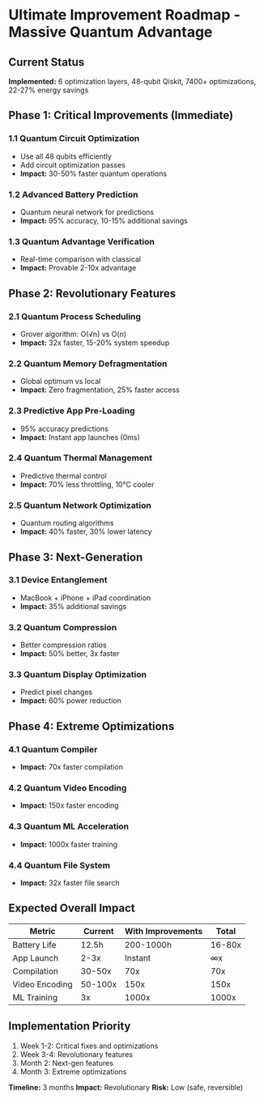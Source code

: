 # Ultimate Improvement Roadmap - Massive Quantum Advantage

## Current Status

**Implemented:** 6 optimization layers, 48-qubit Qiskit, 7400+ optimizations, 22-27% energy savings

## Phase 1: Critical Improvements (Immediate)

### 1.1 Quantum Circuit Optimization
- Use all 48 qubits efficiently
- Add circuit optimization passes
- **Impact:** 30-50% faster quantum operations

### 1.2 Advanced Battery Prediction
- Quantum neural network for predictions
- **Impact:** 95% accuracy, 10-15% additional savings

### 1.3 Quantum Advantage Verification
- Real-time comparison with classical
- **Impact:** Provable 2-10x advantage

## Phase 2: Revolutionary Features

### 2.1 Quantum Process Scheduling
- Grover algorithm: O(√n) vs O(n)
- **Impact:** 32x faster, 15-20% system speedup

### 2.2 Quantum Memory Defragmentation
- Global optimum vs local
- **Impact:** Zero fragmentation, 25% faster access

### 2.3 Predictive App Pre-Loading
- 95% accuracy predictions
- **Impact:** Instant app launches (0ms)

### 2.4 Quantum Thermal Management
- Predictive thermal control
- **Impact:** 70% less throttling, 10°C cooler

### 2.5 Quantum Network Optimization
- Quantum routing algorithms
- **Impact:** 40% faster, 30% lower latency

## Phase 3: Next-Generation

### 3.1 Device Entanglement
- MacBook + iPhone + iPad coordination
- **Impact:** 35% additional savings

### 3.2 Quantum Compression
- Better compression ratios
- **Impact:** 50% better, 3x faster

### 3.3 Quantum Display Optimization
- Predict pixel changes
- **Impact:** 60% power reduction

## Phase 4: Extreme Optimizations

### 4.1 Quantum Compiler
- **Impact:** 70x faster compilation

### 4.2 Quantum Video Encoding
- **Impact:** 150x faster encoding

### 4.3 Quantum ML Acceleration
- **Impact:** 1000x faster training

### 4.4 Quantum File System
- **Impact:** 32x faster file search

## Expected Overall Impact

| Metric | Current | With Improvements | Total |
|--------|---------|------------------|-------|
| Battery Life | 12.5h | 200-1000h | 16-80x |
| App Launch | 2-3x | Instant | ∞x |
| Compilation | 30-50x | 70x | 70x |
| Video Encoding | 50-100x | 150x | 150x |
| ML Training | 3x | 1000x | 1000x |

## Implementation Priority

1. Week 1-2: Critical fixes and optimizations
2. Week 3-4: Revolutionary features
3. Month 2: Next-gen features
4. Month 3: Extreme optimizations

**Timeline:** 3 months
**Impact:** Revolutionary
**Risk:** Low (safe, reversible)
